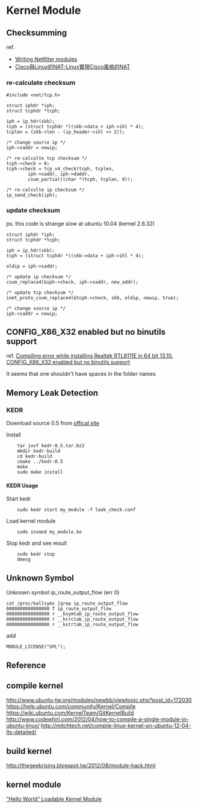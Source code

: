 



# Kernel Module

## Checksumming
ref.

* [Writing Netﬁlter modules](http://inai.de/documents/Netfilter_Modules.pdf)
* [Cisco與Linux的NAT-Linux實現Cisco風格的NAT](http://blog.csdn.net/dog250/article/details/8936766)

### re-calculate checksum

    #include <net/tcp.h>
    
    struct iphdr *iph;
    struct tcphdr *tcph;

    iph = ip_hdr(skb);
    tcph = (struct tcphdr *)(skb->data + iph->ihl * 4);
    tcplen = (skb->len - (ip_header->ihl << 2));
        
    /* change source ip */
    iph->saddr = newip;

    /* re-calculte tcp checksum */
    tcph->check = 0; 
    tcph->check = tcp_v4_check(tcph, tcplen, 
            iph->saddr, iph->daddr, 
            csum_partial((char *)tcph, tcplen, 0)); 

    /* re-calculte ip checksum */
    ip_send_check(iph);

### update checksum
ps. this code is strange slow at ubuntu 10.04 (kernel 2.6.32)

    struct iphdr *iph;
    struct tcphdr *tcph;

    iph = ip_hdr(skb);
    tcph = (struct tcphdr *)(skb->data + iph->ihl * 4);
        
    oldip = iph->saddr;
        
    /* update ip checksum */
    csum_replace4(&iph->check, iph->saddr, new_addr);
        
    /* update tcp checksum */
    inet_proto_csum_replace4(&tcph->check, skb, oldip, newip, true);

    /* change source ip */
    iph->saddr = newip;

## CONFIG_X86_X32 enabled but no binutils support
ref. [Compiling error while installing Realtek RTL8111E in 64 bit 13.10. CONFIG_X86_X32 enabled but no binutils support](http://askubuntu.com/questions/367838/compiling-error-while-installing-realtek-rtl8111e-in-64-bit-13-10-config-x86-x)

It seems that one shouldn't have spaces in the folder names

## Memory Leak Detection

### KEDR

Download source 0.5 from [offical site](https://github.com/euspectre/kedr)

Install

        tar jxvf kedr-0.5.tar.bz2
        mkdir kedr-build
        cd kedr-build
        cmake ../kedr-0.5
        make
        sudo make install

#### KEDR Usage
Start kedr
    
        sudo kedr start my_module -f leak_check.conf
            
 Load kernel module
    
        sudo insmod my_module.ko
            
  Stop kedr and see result
    
        sudo kedr stop
        dmesg

## Unknown Symbol
Unknown symbol ip_route_output_flow (err 0)

    cat /proc/kallsyms |grep ip_route_output_flow
    0000000000000000 T ip_route_output_flow
    0000000000000000 r __ksymtab_ip_route_output_flow
    0000000000000000 r __kcrctab_ip_route_output_flow
    0000000000000000 r __kstrtab_ip_route_output_flow

add

    MODULE_LICENSE("GPL");

## Reference

## compile kernel
http://www.ubuntu-tw.org/modules/newbb/viewtopic.php?post_id=172030
https://help.ubuntu.com/community/Kernel/Compile
https://wiki.ubuntu.com/KernelTeam/GitKernelBuild
http://www.codewhirl.com/2012/04/how-to-compile-a-single-module-in-ubuntu-linux/
http://mitchtech.net/compile-linux-kernel-on-ubuntu-12-04-lts-detailed/

## build kernel
http://thegeekrising.blogspot.tw/2012/08/module-hack.html

## kernel module
[“Hello World” Loadable Kernel Module](http://blog.markloiseau.com/2012/04/hello-world-loadable-kernel-module-tutorial/)
